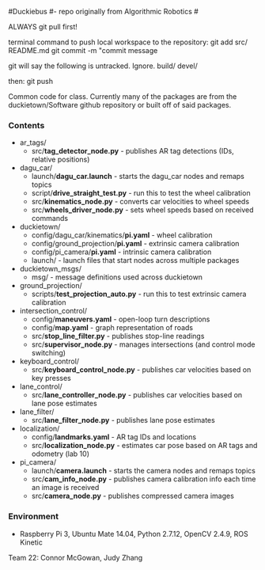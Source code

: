 #Duckiebus
#- repo originally from Algorithmic Robotics #

ALWAYS git pull first!

terminal command to push local workspace to the repository:
git add src/ README.md 
git commit -m "commit message

git will say the following is untracked. Ignore.
build/
devel/

then: git push

Common code for class. Currently many of the packages are from the duckietown/Software github repository or built off of said packages.

### Contents ###
* ar_tags/
    * src/**tag_detector_node.py** - publishes AR tag detections (IDs, relative positions)
* dagu_car/
    * launch/**dagu_car.launch** - starts the dagu_car nodes and remaps topics
    * script/**drive_straight_test.py** - run this to test the wheel calibration
    * src/**kinematics_node.py** - converts car velocities to wheel speeds
    * src/**wheels_driver_node.py** - sets wheel speeds based on received commands
* duckietown/
    * config/dagu_car/kinematics/**pi.yaml** - wheel calibration
    * config/ground_projection/**pi.yaml** - extrinsic camera calibration
    * config/pi_camera/**pi.yaml** - intrinsic camera calibration
    * launch/ - launch files that start nodes across multiple packages
* duckietown_msgs/
    * msg/ - message definitions used across duckietown
* ground_projection/
    * scripts/**test_projection_auto.py** - run this to test extrinsic camera calibration
* intersection_control/
    * config/**maneuvers.yaml** - open-loop turn descriptions
    * config/**map.yaml** - graph representation of roads
    * src/**stop_line_filter.py** - publishes stop-line readings
    * src/**supervisor_node.py** - manages intersections (and control mode switching)
* keyboard_control/
    * src/**keyboard_control_node.py** - publishes car velocities based on key presses
* lane_control/
    * src/**lane_controller_node.py** - publishes car velocities based on lane pose estimates
* lane_filter/
    * src/**lane_filter_node.py** - publishes lane pose estimates
* localization/
    * config/**landmarks.yaml** - AR tag IDs and locations
    * src/**localization_node.py** - estimates car pose based on AR tags and odometry (lab 10)
* pi_camera/
    * launch/**camera.launch** - starts the camera nodes and remaps topics
    * src/**cam_info_node.py** - publishes camera calibration info each time an image is received
    * src/**camera_node.py** - publishes compressed camera images

### Environment ###

* Raspberry Pi 3, Ubuntu Mate 14.04, Python 2.7.12, OpenCV 2.4.9, ROS Kinetic

Team 22: Connor McGowan, Judy Zhang
